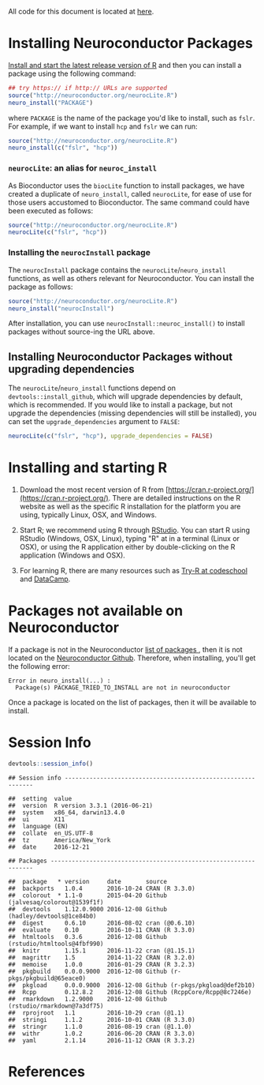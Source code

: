


All code for this document is located at [here](https://raw.githubusercontent.com/muschellij2/neuroc/master/install/index.R).

# Installing Neuroconductor Packages 

[Install and start the latest release version of R](#installing-and-starting-r) and then you can install a package using the following command:


```r
## try https:// if http:// URLs are supported
source("http://neuroconductor.org/neurocLite.R")
neuro_install("PACKAGE")
```
where `PACKAGE` is the name of the package you'd like to install, such as `fslr`.  For example, if we want to install `hcp` and `fslr` we can run:

```r
source("http://neuroconductor.org/neurocLite.R")
neuro_install(c("fslr", "hcp"))
```
### `neurocLite`: an alias for `neuroc_install`

As Bioconductor uses the `biocLite` function to install packages, we have created a duplicate of `neuro_install`, called `neurocLite`, for ease of use for those users accustomed to Bioconductor.  The same command could have been executed as follows:

```r
source("http://neuroconductor.org/neurocLite.R")
neurocLite(c("fslr", "hcp"))
```

### Installing the `neurocInstall` package

The `neurocInstall` package contains the `neurocLite`/`neuro_install` functions, as well as others relevant for Neuroconductor.  You can install the package as follows:


```r
source("http://neuroconductor.org/neurocLite.R")
neuro_install("neurocInstall")
```

After installation, you can use `neurocInstall::neuroc_install()` to install packages without source-ing the URL above.

## Installing Neuroconductor Packages without upgrading dependencies

The `neurocLite`/`neuro_install` functions depend on `devtools::install_github`, which will upgrade dependencies by default, which is recommended.  If you would like to install a package, but not upgrade the dependencies (missing dependencies will still be installed), you can set the `upgrade_dependencies` argument to `FALSE`:


```r
neurocLite(c("fslr", "hcp"), upgrade_dependencies = FALSE)
```

# Installing and starting R 

1.  Download the most recent version of R from [https://cran.r-project.org/](https://cran.r-project.org/). There are detailed instructions on the R website as well as the specific R installation for the platform you are using, typically Linux, OSX, and Windows.

2.  Start R; we recommend using R through [RStudio](https://www.rstudio.com/).  You can start R using RStudio (Windows, OSX, Linux), typing "R" at in a terminal (Linux or OSX), or using the R application either by double-clicking on the R application (Windows and OSX).

3.  For learning R, there are many resources such as [Try-R at codeschool](http://tryr.codeschool.com/) and [DataCamp](https://www.datacamp.com/getting-started?step=2&track=r).


# Packages not available on Neuroconductor

If a package is not in the Neuroconductor [list of packages ](http://neuroconductor.org/list-current-packages), then it is not located on the [Neuroconductor Github](https://github.com/neuroconductor?tab=repositories).  Therefore, when installing, you'll get the following error:

```
Error in neuro_install(...) : 
  Package(s) PACKAGE_TRIED_TO_INSTALL are not in neuroconductor
```

Once a package is located on the list of packages, then it will be available to install. 



# Session Info


```r
devtools::session_info()
```

```
## Session info -------------------------------------------------------------
```

```
##  setting  value                       
##  version  R version 3.3.1 (2016-06-21)
##  system   x86_64, darwin13.4.0        
##  ui       X11                         
##  language (EN)                        
##  collate  en_US.UTF-8                 
##  tz       America/New_York            
##  date     2016-12-21
```

```
## Packages -----------------------------------------------------------------
```

```
##  package   * version     date       source                            
##  backports   1.0.4       2016-10-24 CRAN (R 3.3.0)                    
##  colorout  * 1.1-0       2015-04-20 Github (jalvesaq/colorout@1539f1f)
##  devtools    1.12.0.9000 2016-12-08 Github (hadley/devtools@1ce84b0)  
##  digest      0.6.10      2016-08-02 cran (@0.6.10)                    
##  evaluate    0.10        2016-10-11 CRAN (R 3.3.0)                    
##  htmltools   0.3.6       2016-12-08 Github (rstudio/htmltools@4fbf990)
##  knitr       1.15.1      2016-11-22 cran (@1.15.1)                    
##  magrittr    1.5         2014-11-22 CRAN (R 3.2.0)                    
##  memoise     1.0.0       2016-01-29 CRAN (R 3.2.3)                    
##  pkgbuild    0.0.0.9000  2016-12-08 Github (r-pkgs/pkgbuild@65eace0)  
##  pkgload     0.0.0.9000  2016-12-08 Github (r-pkgs/pkgload@def2b10)   
##  Rcpp        0.12.8.2    2016-12-08 Github (RcppCore/Rcpp@8c7246e)    
##  rmarkdown   1.2.9000    2016-12-08 Github (rstudio/rmarkdown@7a3df75)
##  rprojroot   1.1         2016-10-29 cran (@1.1)                       
##  stringi     1.1.2       2016-10-01 CRAN (R 3.3.0)                    
##  stringr     1.1.0       2016-08-19 cran (@1.1.0)                     
##  withr       1.0.2       2016-06-20 CRAN (R 3.3.0)                    
##  yaml        2.1.14      2016-11-12 CRAN (R 3.3.2)
```

# References
